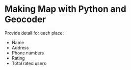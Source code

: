 # Making Map with Python and Geocoder
Provide detail for each place:
- Name
- Address
- Phone numbers
- Rating
- Total rated users
